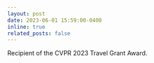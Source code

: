```yaml
---
layout: post
date: 2023-06-01 15:59:00-0400
inline: true
related_posts: false
---
```


Recipient of the CVPR 2023 Travel Grant Award.